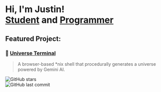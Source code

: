 <h1>Hi, I'm Justin! <br/><a href="https://www.linkedin.com/in/just1nlee/">Student</a> and <a href="https://github.com/just1nlee">Programmer</a></h1>
<!-- , <a href="https://www.youtube.com/@justinleeyt">Creator</a></h1> -->

<h2>Featured Project:</h2>

### 🌌 [Universe Terminal](https://github.com/just1nlee/uTerm)

> A browser-based *nix shell that procedurally generates a universe powered by Gemini AI.

![GitHub stars](https://img.shields.io/github/stars/just1nlee/uTerm?style=social)  
![GitHub last commit](https://img.shields.io/github/last-commit/just1nlee/uTerm)
<!--
**just1nlee/just1nlee** is a ✨ _special_ ✨ repository because its `README.md` (this file) appears on your GitHub profile.

Here are some ideas to get you started:

- 🔭 I’m currently working on ...
- 🌱 I’m currently learning ...
- 👯 I’m looking to collaborate on ...
- 🤔 I’m looking for help with ...
- 💬 Ask me about ...
- 📫 How to reach me: ...
- 😄 Pronouns: ...
- ⚡ Fun fact: ...
-->
